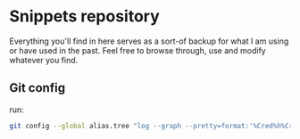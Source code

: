 # Snippets repository
Everything you'll find in here serves as a sort-of backup for what I am using or have used in the past. Feel free to browse through, use and modify whatever you find.


## Git config
run:
```bash
git config --global alias.tree "log --graph --pretty=format:'%Cred%h%Creset -%C(yellow)%d%Creset %s %Cgreen(%cr) %C(bold blue)<%an>%Creset' --abbrev-commit --date=relative --branches --date-order"
```
